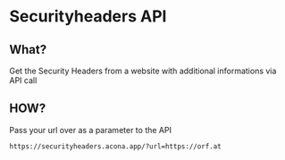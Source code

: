 # Securityheaders API

## What?
Get the Security Headers from a website with additional informations via API call

## HOW?
Pass your url over as a parameter to the API

```
https://securityheaders.acona.app/?url=https://orf.at
```
